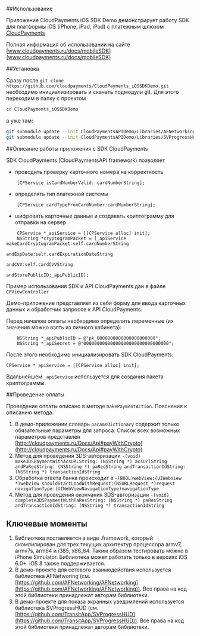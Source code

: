 ##Использование

Приложение CloudPayments iOS SDK Demo демонстрирует работу SDK для платформы iOS (iPhone, iPad, iPod) с платежным шлюзом [CloudPayments](http://cloudpayments.ru)

Полная информация об использовании на сайте
[www.cloudpayments.ru/docs/mobileSDK](www.cloudpayments.ru/docs/mobileSDK)

##Установка

Сразу после `git clone https://github.com/cloudpayments/CloudPayments_iOSSDKDemo.git`
необходимо инициализировать и скачать подмодули git. Для этого переходим в папку с проектом

``` bash
cd CloudPayments_iOSSDKDemo
```
а уже там:

```bash
git submodule update --init CloudPaymentsAPIDemo/Libraries/AFNetworking/
git submodule update --init CloudPaymentsAPIDemo/Libraries/SVProgressHUD/
```


##Описание работы приложения с SDK CloudPayments

SDK CloudPayments (CloudPaymentsAPI.framework) позволяет

* проводить проверку карточного номера на корректность
``` objc
	[CPService isCardNumberValid: cardNumberString];
```

* определять тип платежной системы
``` objc
	[CPService cardTypeFromCardNumber:cardNumberString];
```

* шифровать карточные данные и создавать криптограмму для отправки на сервер
``` objc
	CPService *_apiService = [[CPService alloc] init];
	NSString *cryptogramPacket = [_apiService makeCardCryptogramPacket:self.cardNumberString
															andExpDate:self.cardExpirationDateString
																andCVV:self.cardCVVString
													  andStorePublicID:_apiPublicID];
```

Пример использования SDK и API CloudPayments дан в файле `CPViewController`

Демо-приложение представляет из себя форму для ввода карточных данных и обработчик запросов к API CloudPayments.

Перед началом оплаты необходимо определить переменные (их значения можно взять из личного кабинета):

``` objc
	NSString *_apiPublicID = @"pk_0000000000000000000000";
	NSString *_apiSecret = @"00000000000000000000000000000000";
```

После этого необходимо инициализировать SDK CloudPayments:

```objc
CPService *_apiService = [[CPService alloc] init];
```

Вдальнейшем `_apiService` используется для создания пакета криптограммы.

##Проведение оплаты

Проведение оплаты описано в методе `makePaymentAction`.
Пояснения к описанию метода.

1. В демо-приложении словарь `paramsDictionary` содержит только обязательные параметры для запроса. Список всех возможных параметров представлен [http://cloudpayments.ru/Docs/Api#payWithCrypto](http://cloudpayments.ru/Docs/Api#payWithCrypto)
2. Метод для проведения 3DS-авторизации `-(void) make3DSPaymentWithAcsURLString: (NSString *) acsUrlString andPaReqString: (NSString *) paReqString andTransactionIdString: (NSString *) transactionIdString`
3. Обработка ответа банка происходит в `-(BOOL)webView:(UIWebView *)webView shouldStartLoadWithRequest:(NSURLRequest *)request navigationType:(UIWebViewNavigationType)navigationType`
4. Метод для проведения окончания 3DS-авторизации `-(void) complete3DSPaymentWithPaResString: (NSString *) paResString andTransactionIdString: (NSString *) transactionIdString`


## Ключевые моменты
1. Библиотека поставляется в виде .framework, который скомпилирован для трех текущих архитектур процессора armv7, armv7s, arm64 и i385, x86_64. Таким образом тестировать можно в iPhone Simulator. Библиотека может работать только в версиях  iOS 6.0+. iOS 8 также поддерживается.
2. В демо-проекте для сетевого взаимодействия используется библиотека AFNetworing (см. [https://github.com/AFNetworking/AFNetworking](https://github.com/AFNetworking/AFNetworking)). Все права на код этой библиотеки принадлежат авторам библиотеки.
3. В демо-проекте для показа экранных уведомлений используется библиотека SVProgressHUD (см. [https://github.com/TransitApp/SVProgressHUD](https://github.com/TransitApp/SVProgressHUD)). Все права на код этой библиотеки принадлежат авторам библиотеки.